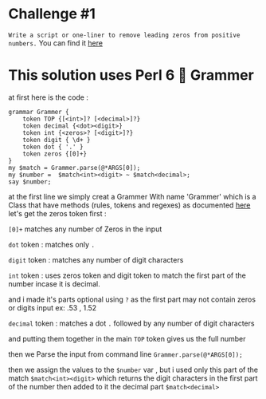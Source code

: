# Challenge #1
`Write a script or one-liner to remove leading zeros from positive numbers.`
You can find it [here](https://perlweeklychallenge.org/blog/perl-weekly-challenge-002/)
# This solution uses Perl 6 :butterfly: Grammer
at first here is the code : 
```perl6
grammar Grammer {
    token TOP {[<int>]? [<decimal>]?}
    token decimal {<dot><digit>}
    token int {<zeros>? [<digit>]?}
    token digit { \d+ }
    token dot { '.' }
    token zeros {[0]+}
}
my $match = Grammer.parse(@*ARGS[0]);
my $number =  $match<int><digit> ~ $match<decimal>;
say $number;
```
at the first line we simply creat a Grammer With name 'Grammer' which is a Class that have methods (rules, tokens and regexes)
as documented [here](https://docs.perl6.org/language/grammars)
let's get the zeros token first : 

`[0]+` matches any number of Zeros in the input

`dot` token : matches only `.`

`digit` token : matches any number of digit characters

`int` token : uses zeros token and digit token to match the first part of the number incase it is decimal.

and i made it's parts optional using `?` as the first part may not contain zeros or digits input ex: .53 , 1.52

`decimal` token : matches a dot `.` followed by any number of digit characters

and putting them together in the main `TOP` token gives us the full number 

then we Parse the input from command line `Grammer.parse(@*ARGS[0]);`

then we assign the values to the `$number` var , but i used only this part of the match `$match<int><digit>` which returns the digit characters in the first part of the number then added to it the decimal part `$match<decimal>`

